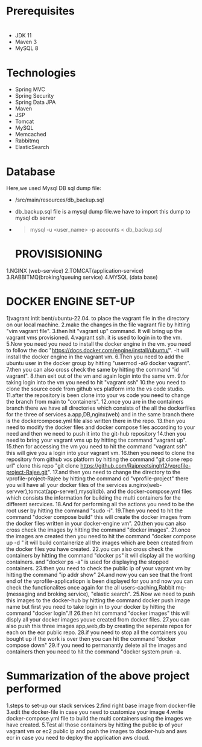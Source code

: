 # Prerequisites
#
- JDK 11 
- Maven 3 
- MySQL 8

# Technologies 
- Spring MVC
- Spring Security
- Spring Data JPA
- Maven
- JSP
- Tomcat
- MySQL
- Memcached
- Rabbitmq
- ElasticSearch
# Database
Here,we used Mysql DB 
sql dump file:
- /src/main/resources/db_backup.sql
- db_backup.sql file is a mysql dump file.we have to import this dump to mysql db server
- > mysql -u <user_name> -p accounts < db_backup.sql
  

  # PROVISISIONING #

1.NGINX (web-service)
2.TOMCAT(application-service)
3.RABBITMQ(broking/queuing service)
4.MYSQL (data base) 

# DOCKER ENGINE SET-UP #

1)vagrant intit bent/ubuntu-22.04.
to place the vagrant file in the directory on our local machine.
2.make the changes in the file vagrant file by hitting "vim vagrant file".
3.then hit "vagrant up" command.
It will bring up the vagrant vms provisioned.
4.vagrant ssh.
it is used to login in to the vm.
5.Now you need you need to install the docker engine in the vm.
you need to follow the doc "https://docs.docker.com/engine/install/ubuntu/".
-it will install the docker engine in the vagrant vm.
6.Then you need to add the ubuntu user in the docker group by hitting "usermod -aG docker vagrant".
7.then you can also cross check the same by hitting the command "id vagrant".
8.then exit out of the vm and again login into the same vm.
9.for taking login into the vm you need to hit "vagrant ssh"
10.the you need to clone the source code from github vcs platform into the vs code studio.
11.after the repository is been clone into your vs code you need to change the branch from main to "containers".
12.once you are in the containers branch there we have all directories which consists of the all the dockerfiles for the three
of services a.app,DB,nginx(web) and in the same branch there is the dockercompose.yml file also written there in the repo.
13.then you need to modify the docker files and docker compose files according to your need and then we need to push it into the git-hub repository
14.then you need to bring  your vagrant vms up by hitting the command "vagrant up".
15.then for accessing the vm you need to hit the command "vagrant ssh"
this will give you a login into your vagrant vm.
16.then you need to clone the repository from github vcs platform by hitting the command "git clone repo url"
clone this repo "git clone https://github.com/Rajpreetsingh12/vprofile-project-Rajee.git".
17.and then you need to change the directory to the vprofile-project-Rajee by hitting the command cd "vprofile-project"
there you will have all your docker files of the services a.nginx(web-servver),tomcat(app-server),mysql(db).
and the docker-compose.yml files which consists the information for building the multi containers for the different sercvices.
18.And for performing all the actions you need to be the root user by hitting the command "sudo -i".
19.Then you need to hit the command "docker compose build"
this will create the docker images from the docker files written in your docker-engine vm".
20.then you can also cross check the images by hitting the command "docker images".
21.once the images are created then you need to hit the command "docker compose up -d "
it will build containerize all the images which are been created from the docker files you have created.
22.you can also cross check the containers by hitting the command "docker ps" it will display all the working containers.
and "docker ps -a" is used for displaying the stopped containers.
23.then you need to check the public ip of your vagrant vm by hitting the command "ip addr show"
24.and now you can see that the front end of the vprofile-applicatiopn is been displayed for you
and now you can check the functionalites once again for the all users-caching,Rabbit mq-(messaging and broking service),
"elastic search".
25.Now we need to push this images to the docker-hub by hitting the command docker push image name but first you need to take login 
in to your docker by hitting the command "docker login".!!
26.then hit command "docker images"
this will disply all your docker images youve created from docker files.
27.you can also push this three images app,web,db by creating the seperate repos for each on the ecr public repo.
28.if you need to stop all the containers you bought up if the work is over then you can hit the command "docker compose down"
29.if you need to permanantly delete all the images and containers then you need to hit the command "docker system prun -a.


# Summarization of the above project performed #
1.steps to set-up our stack services
2.find right base image from docker-file
3.edit the docker-file in case you need to customize your image
4.write docker-compose.yml file to build the multi containers using the images we have created.
5.Test all those containers by hitting the public ip of your vagrant vm or ec2 public ip and push the images to docker-hub and aws ecr in case you need to deploy the application 
aws cloud.
